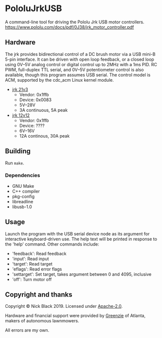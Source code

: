 # PololuJrkUSB

A command-line tool for driving the Pololu Jrk USB motor controllers.
https://www.pololu.com/docs/pdf/0J38/jrk_motor_controller.pdf

## Hardware

The jrk provides bidirectional control of a DC brush motor via a USB mini-B
5-pin interface. It can be driven with open loop feedback, or a closed loop
using 0V–5V analog control or digital control up to 2MHz with a 1ms PID.
RC PWM, full-duplex TTL serial, and 0V–5V potentiometer control is also
available, though this program assumes USB serial. The control model is ACM,
supported by the cdc_acm Linux kernel module.

* [jrk 21v3](https://www.pololu.com/product/1392)
  * Vendor: 0x1ffb
  * Device: 0x0083
  * 5V–28V
  * 3A continuous, 5A peak
* [jrk 12v12](https://www.pololu.com/product/1393)
  * Vendor: 0x1ffb
  * Device: ????
  * 6V–16V
  * 12A continous, 30A peak

## Building

Run `make`.

### Dependencies

* GNU Make
* C++ compiler
* pkg-config
* libreadline
* libusb-1.0

## Usage

Launch the program with the USB serial device node as its argument for
interactive keyboard-driven use. The help text will be printed in response to
the 'help' command. Other commands include:

* 'feedback': Read feedback
* 'input': Read input
* 'target': Read target
* 'eflags': Read error flags
* 'settarget': Set target, takes argument between 0 and 4095, inclusive
* 'off': Turn motor off

## Copyright and thanks

Copyright © Nick Black 2019.
Licensed under [Apache-2.0](https://www.apache.org/licenses/LICENSE-2.0).

Hardware and financial support were provided by
[Greenzie](https://www.greenzie.co/) of Atlanta, makers of autonomous
lawnmowers.

All errors are my own.
